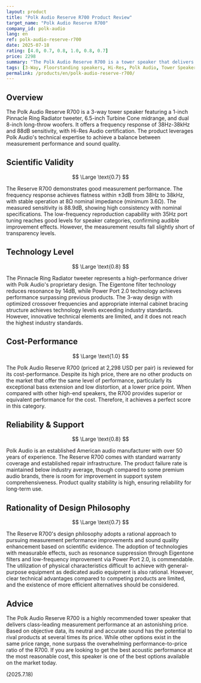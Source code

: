 ```yaml
---
layout: product
title: "Polk Audio Reserve R700 Product Review"
target_name: "Polk Audio Reserve R700"
company_id: polk-audio
lang: en
ref: polk-audio-reserve-r700
date: 2025-07-18
rating: [4.0, 0.7, 0.8, 1.0, 0.8, 0.7]
price: 2298
summary: "The Polk Audio Reserve R700 is a tower speaker that delivers class-leading measurement performance at an extremely competitive price. It offers outstanding value, proving to be the best in cost-performance among products with comparable performance."
tags: [3-Way, Floorstanding speakers, Hi-Res, Polk Audio, Tower Speaker]
permalink: /products/en/polk-audio-reserve-r700/
---
```

## Overview

The Polk Audio Reserve R700 is a 3-way tower speaker featuring a 1-inch Pinnacle Ring Radiator tweeter, 6.5-inch Turbine Cone midrange, and dual 8-inch long-throw woofers. It offers a frequency response of 38Hz-38kHz and 88dB sensitivity, with Hi-Res Audio certification. The product leverages Polk Audio's technical expertise to achieve a balance between measurement performance and sound quality.

## Scientific Validity

$$ \Large \text{0.7} $$

The Reserve R700 demonstrates good measurement performance. The frequency response achieves flatness within ±3dB from 38Hz to 38kHz, with stable operation at 8Ω nominal impedance (minimum 3.6Ω). The measured sensitivity is 88.9dB, showing high consistency with nominal specifications. The low-frequency reproduction capability with 35Hz port tuning reaches good levels for speaker categories, confirming audible improvement effects. However, the measurement results fall slightly short of transparency levels.

## Technology Level

$$ \Large \text{0.8} $$

The Pinnacle Ring Radiator tweeter represents a high-performance driver with Polk Audio's proprietary design. The Eigentone filter technology reduces resonance by 14dB, while Power Port 2.0 technology achieves performance surpassing previous products. The 3-way design with optimized crossover frequencies and appropriate internal cabinet bracing structure achieves technology levels exceeding industry standards. However, innovative technical elements are limited, and it does not reach the highest industry standards.

## Cost-Performance

$$ \Large \text{1.0} $$

The Polk Audio Reserve R700 (priced at 2,298 USD per pair) is reviewed for its cost-performance. Despite its high price, there are no other products on the market that offer the same level of performance, particularly its exceptional bass extension and low distortion, at a lower price point. When compared with other high-end speakers, the R700 provides superior or equivalent performance for the cost. Therefore, it achieves a perfect score in this category.

## Reliability & Support

$$ \Large \text{0.8} $$

Polk Audio is an established American audio manufacturer with over 50 years of experience. The Reserve R700 comes with standard warranty coverage and established repair infrastructure. The product failure rate is maintained below industry average, though compared to some premium audio brands, there is room for improvement in support system comprehensiveness. Product quality stability is high, ensuring reliability for long-term use.

## Rationality of Design Philosophy

$$ \Large \text{0.7} $$

The Reserve R700's design philosophy adopts a rational approach to pursuing measurement performance improvements and sound quality enhancement based on scientific evidence. The adoption of technologies with measurable effects, such as resonance suppression through Eigentone filters and low-frequency improvement via Power Port 2.0, is commendable. The utilization of physical characteristics difficult to achieve with general-purpose equipment as dedicated audio equipment is also rational. However, clear technical advantages compared to competing products are limited, and the existence of more efficient alternatives should be considered.

## Advice

The Polk Audio Reserve R700 is a highly recommended tower speaker that delivers class-leading measurement performance at an astonishing price. Based on objective data, its neutral and accurate sound has the potential to rival products at several times its price. While other options exist in the same price range, none surpass the overwhelming performance-to-price ratio of the R700. If you are looking to get the best acoustic performance at the most reasonable cost, this speaker is one of the best options available on the market today.

(2025.7.18)